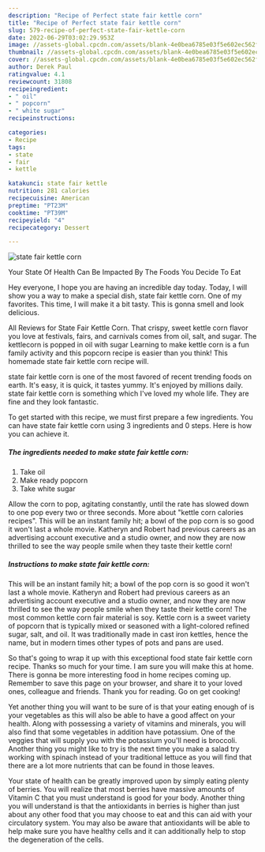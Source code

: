 ```yaml
---
description: "Recipe of Perfect state fair kettle corn"
title: "Recipe of Perfect state fair kettle corn"
slug: 579-recipe-of-perfect-state-fair-kettle-corn
date: 2022-06-29T03:02:29.953Z
image: //assets-global.cpcdn.com/assets/blank-4e0bea6785e03f5e602ec562f230caae08da540cada707380b4fe1bbebba43da.png
thumbnail: //assets-global.cpcdn.com/assets/blank-4e0bea6785e03f5e602ec562f230caae08da540cada707380b4fe1bbebba43da.png
cover: //assets-global.cpcdn.com/assets/blank-4e0bea6785e03f5e602ec562f230caae08da540cada707380b4fe1bbebba43da.png
author: Derek Paul
ratingvalue: 4.1
reviewcount: 31808
recipeingredient:
- " oil"
- " popcorn"
- " white sugar"
recipeinstructions:

categories:
- Recipe
tags:
- state
- fair
- kettle

katakunci: state fair kettle 
nutrition: 281 calories
recipecuisine: American
preptime: "PT23M"
cooktime: "PT39M"
recipeyield: "4"
recipecategory: Dessert

---
```



![state fair kettle corn](//assets-global.cpcdn.com/assets/blank-4e0bea6785e03f5e602ec562f230caae08da540cada707380b4fe1bbebba43da.png)

Your State Of Health Can Be Impacted By The Foods You Decide To Eat

Hey everyone, I hope you are having an incredible day today. Today, I will show you a way to make a special dish, state fair kettle corn. One of my favorites. This time, I will make it a bit tasty. This is gonna smell and look delicious.

All Reviews for State Fair Kettle Corn. That crispy, sweet kettle corn flavor you love at festivals, fairs, and carnivals comes from oil, salt, and sugar. The kettlecorn is popped in oil with sugar Learning to make kettle corn is a fun family activity and this popcorn recipe is easier than you think! This homemade state fair kettle corn recipe will.

state fair kettle corn is one of the most favored of recent trending foods on earth. It's easy, it is quick, it tastes yummy. It's enjoyed by millions daily. state fair kettle corn is something which I've loved my whole life. They are fine and they look fantastic.


To get started with this recipe, we must first prepare a few ingredients. You can have state fair kettle corn using 3 ingredients and 0 steps. Here is how you can achieve it.

<!--inarticleads1-->

##### The ingredients needed to make state fair kettle corn:

1. Take  oil
1. Make ready  popcorn
1. Take  white sugar


Allow the corn to pop, agitating constantly, until the rate has slowed down to one pop every two or three seconds. More about &#34;kettle corn calories recipes&#34;. This will be an instant family hit; a bowl of the pop corn is so good it won&#39;t last a whole movie. Katheryn and Robert had previous careers as an advertising account executive and a studio owner, and now they are now thrilled to see the way people smile when they taste their kettle corn! 

<!--inarticleads2-->

##### Instructions to make state fair kettle corn:



This will be an instant family hit; a bowl of the pop corn is so good it won&#39;t last a whole movie. Katheryn and Robert had previous careers as an advertising account executive and a studio owner, and now they are now thrilled to see the way people smile when they taste their kettle corn! The most common kettle corn fair material is soy. Kettle corn is a sweet variety of popcorn that is typically mixed or seasoned with a light-colored refined sugar, salt, and oil. It was traditionally made in cast iron kettles, hence the name, but in modern times other types of pots and pans are used. 

So that's going to wrap it up with this exceptional food state fair kettle corn recipe. Thanks so much for your time. I am sure you will make this at home. There is gonna be more interesting food in home recipes coming up. Remember to save this page on your browser, and share it to your loved ones, colleague and friends. Thank you for reading. Go on get cooking!

Yet another thing you will want to be sure of is that your eating enough of is your vegetables as this will also be able to have a good affect on your health. Along with possessing a variety of vitamins and minerals, you will also find that some vegetables in addition have potassium. One of the veggies that will supply you with the potassium you'll need is broccoli. Another thing you might like to try is the next time you make a salad try working with spinach instead of your traditional lettuce as you will find that there are a lot more nutrients that can be found in those leaves.

Your state of health can be greatly improved upon by simply eating plenty of berries. You will realize that most berries have massive amounts of Vitamin C that you must understand is good for your body. Another thing you will understand is that the antioxidants in berries is higher than just about any other food that you may choose to eat and this can aid with your circulatory system. You may also be aware that antioxidants will be able to help make sure you have healthy cells and it can additionally help to stop the degeneration of the cells.

